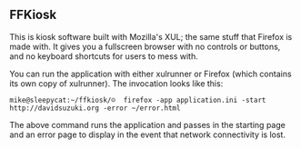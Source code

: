 ## FFKiosk ##

This is kiosk software built with Mozilla's XUL; the same stuff that Firefox is made with. It gives you a fullscreen browser with no controls or buttons, and no keyboard shortcuts for users to mess with.

You can run the application with either xulrunner or Firefox (which contains its own copy of xulrunner). The invocation looks like this:

    mike@sleepycat:~/ffkiosk/☺  firefox -app application.ini -start http://davidsuzuki.org -error ~/error.html

The above command runs the application and passes in the starting page and an error page to display in the event that network connectivity is lost.
